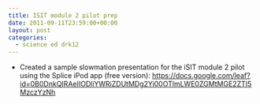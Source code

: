 ```yaml
---
title: ISIT module 2 pilot prep
date: 2011-09-11T23:59:00+00:00
layout: post
categories:
  - science ed drk12
---
```

  * Created a sample slowmation presentation for the iSIT module 2 pilot using the Splice iPod app (free version): <https://docs.google.com/leaf?id=0B0DnkQIRAeIIODliYWRiZDUtMDg2Yi00OTlmLWE0ZGMtMGE2ZTI5MzczYzNh>
